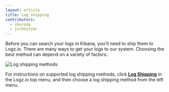 ```yaml
---
layout: article
title: Log shipping
contributors:
  - sboroda
  - jschnitzer
---
```


Before you can search your logs in Kibana, you'll need to ship them to Logz.io. There are many ways to get your logs to our system. Choosing the best method can depend on a variety of factors.

![Log shipping methods]({{site.baseurl}}/images/log-shipping/log-shipping--filebeat.png)

For instructions on supported log shipping methods, click [**Log Shipping**](https://app.logz.io/#/dashboard/data-sources/Filebeat) in the Logz.io top menu, and then choose a log shipping method from the left menu.